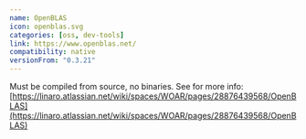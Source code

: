 ```yaml
---
name: OpenBLAS
icon: openblas.svg
categories: [oss, dev-tools]
link: https://www.openblas.net/
compatibility: native
versionFrom: "0.3.21"
---
```


Must be compiled from source, no binaries. See for more info: [https://linaro.atlassian.net/wiki/spaces/WOAR/pages/28876439568/OpenBLAS](https://linaro.atlassian.net/wiki/spaces/WOAR/pages/28876439568/OpenBLAS)
